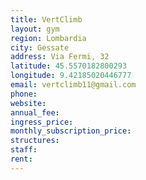 ```yaml
---
title: VertClimb
layout: gym
region: Lombardia
city: Gessate
address: Via Fermi, 32
latitude: 45.5570182800293
longitude: 9.42185020446777
email: vertclimb11@gmail.com
phone: 
website: 
annual_fee: 
ingress_price: 
monthly_subscription_price: 
structures: 
staff: 
rent: 
---
```


